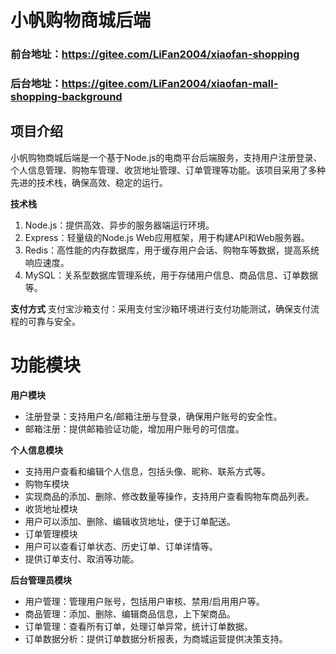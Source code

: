 # 小帆购物商城后端

### 前台地址：https://gitee.com/LiFan2004/xiaofan-shopping
### 后台地址：https://gitee.com/LiFan2004/xiaofan-mall-shopping-background

## 项目介绍

小帆购物商城后端是一个基于Node.js的电商平台后端服务，支持用户注册登录、个人信息管理、购物车管理、收货地址管理、订单管理等功能。该项目采用了多种先进的技术栈，确保高效、稳定的运行。

**技术栈**
1. Node.js：提供高效、异步的服务器端运行环境。
2. Express：轻量级的Node.js Web应用框架，用于构建API和Web服务器。
3. Redis：高性能的内存数据库，用于缓存用户会话、购物车等数据，提高系统响应速度。
4. MySQL：关系型数据库管理系统，用于存储用户信息、商品信息、订单数据等。


**支付方式**
支付宝沙箱支付：采用支付宝沙箱环境进行支付功能测试，确保支付流程的可靠与安全。

# 功能模块

**用户模块**
* 注册登录：支持用户名/邮箱注册与登录，确保用户账号的安全性。
* 邮箱注册：提供邮箱验证功能，增加用户账号的可信度。

**个人信息模块**
* 支持用户查看和编辑个人信息，包括头像、昵称、联系方式等。
* 购物车模块
* 实现商品的添加、删除、修改数量等操作，支持用户查看购物车商品列表。
* 收货地址模块
* 用户可以添加、删除、编辑收货地址，便于订单配送。
* 订单管理模块
* 用户可以查看订单状态、历史订单、订单详情等。
* 提供订单支付、取消等功能。

**后台管理员模块**

* 用户管理：管理用户账号，包括用户审核、禁用/启用用户等。
* 商品管理：添加、删除、编辑商品信息，上下架商品。
* 订单管理：查看所有订单，处理订单异常，统计订单数据。
* 订单数据分析：提供订单数据分析报表，为商城运营提供决策支持。
